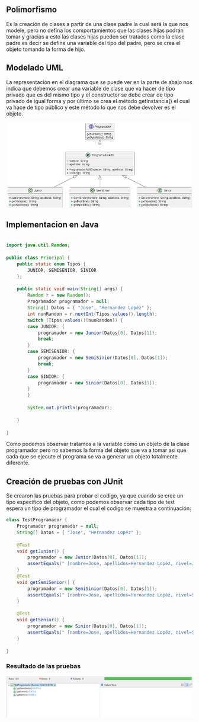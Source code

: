 ## Polimorfismo
Es la creación de clases a partir de una clase padre la cual será la que nos modele, pero no defina los comportamientos que las clases hijas podrán tomar y gracias a esto las clases hijas pueden ser tratados como la clase padre es decir se define una variable del tipo del padre, pero se crea el objeto tomando la forma de hijo.  
## Modelado UML
La representación en el diagrama que se puede ver en la parte de abajo nos indica que debemos crear una variable de clase que va hacer de tipo privado que es del mismo tipo y el constructor se debe crear de tipo privado de igual forma y por último se crea el método getInstancia() el cual va hace de tipo público y este método lo que nos debe devolver es el objeto.

<p align="center">
  <img  src="DIAGRAMA.png" />
  </p>

## Implementacion en Java
```java

import java.util.Random;

public class Principal {
	public static enum Tipos {
		JUNIOR, SEMISENIOR, SINIOR
	};

	public static void main(String[] args) {
		Random r = new Random();
		Programador programador = null;
		String[] Datos = { "Jose", "Hernandez Lopéz" };
		int nunRandon = r.nextInt(Tipos.values().length);
		switch (Tipos.values()[nunRandon]) {
		case JUNIOR: {
			programador = new Junior(Datos[0], Datos[1]);
			break;
		}
		case SEMISENIOR: {
			programador = new SemiSinior(Datos[0], Datos[1]);
			break;
		}
		case SINIOR: {
			programador = new Sinior(Datos[0], Datos[1]);
		}
		}
		
		System.out.println(programador);

	}

}
```
Como podemos observar tratamos a la variable como un objeto de la clase programador pero no sabemos la forma del objeto que va a tomar así que cada que se ejecute el programa se va a generar un objeto totalmente diferente.

## Creación de pruebas con JUnit
Se crearon las pruebas para probar el codigo, ya que cuando se cree un tipo específico del objeto, como podemos observar cada tipo de test espera un tipo de programador el cual el codigo se muestra a continuación:


```java
class TestProgramador {
	Programador programador = null;
	String[] Datos = { "Jose", "Hernandez Lopéz" };

	@Test
	void getJunior() {
		programador = new Junior(Datos[0], Datos[1]);
		assertEquals(" [nombre=Jose, apellidos=Hernandez Lopéz, nivel=Junior]",programador.toString());
	}
	@Test
	void getSemiSenior() {
		programador = new SemiSinior(Datos[0], Datos[1]);
		assertEquals(" [nombre=Jose, apellidos=Hernandez Lopéz, nivel=SemiSinior]",programador.toString());
	}
	
	@Test
	void getSenior() {
		programador = new Sinior(Datos[0], Datos[1]);
		assertEquals(" [nombre=Jose, apellidos=Hernandez Lopéz, nivel=Sinior]",programador.toString());
	}

}
```
### Resultado de las pruebas 
<p align="center">
  <img  src="PRUEBAS.png" />
  </p>

